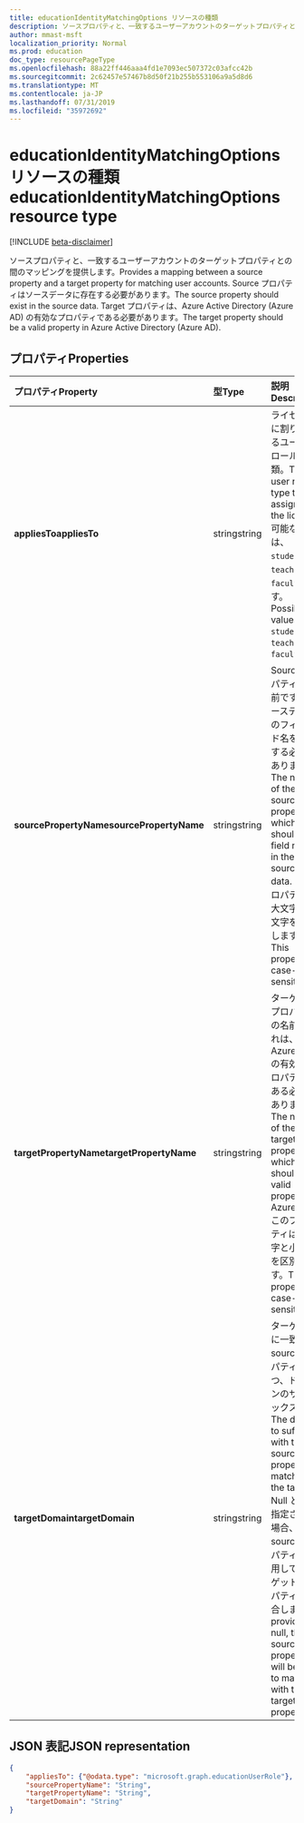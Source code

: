 ```yaml
---
title: educationIdentityMatchingOptions リソースの種類
description: ソースプロパティと、一致するユーザーアカウントのターゲットプロパティとの間のマッピングを提供します。 Source プロパティはソースデータに存在する必要があります。 Target プロパティは、Azure Active Directory (Azure AD) の有効なプロパティである必要があります。
author: mmast-msft
localization_priority: Normal
ms.prod: education
doc_type: resourcePageType
ms.openlocfilehash: 88a22ff446aaa4fd1e7093ec507372c03afcc42b
ms.sourcegitcommit: 2c62457e57467b8d50f21b255b553106a9a5d8d6
ms.translationtype: MT
ms.contentlocale: ja-JP
ms.lasthandoff: 07/31/2019
ms.locfileid: "35972692"
---
```

# <a name="educationidentitymatchingoptions-resource-type"></a><span data-ttu-id="d24a5-105">educationIdentityMatchingOptions リソースの種類</span><span class="sxs-lookup"><span data-stu-id="d24a5-105">educationIdentityMatchingOptions resource type</span></span>

[!INCLUDE [beta-disclaimer](../../includes/beta-disclaimer.md)]

<span data-ttu-id="d24a5-106">ソースプロパティと、一致するユーザーアカウントのターゲットプロパティとの間のマッピングを提供します。</span><span class="sxs-lookup"><span data-stu-id="d24a5-106">Provides a mapping between a source property and a target property for matching user accounts.</span></span> <span data-ttu-id="d24a5-107">Source プロパティはソースデータに存在する必要があります。</span><span class="sxs-lookup"><span data-stu-id="d24a5-107">The source property should exist in the source data.</span></span> <span data-ttu-id="d24a5-108">Target プロパティは、Azure Active Directory (Azure AD) の有効なプロパティである必要があります。</span><span class="sxs-lookup"><span data-stu-id="d24a5-108">The target property should be a valid property in Azure Active Directory (Azure AD).</span></span>

## <a name="properties"></a><span data-ttu-id="d24a5-109">プロパティ</span><span class="sxs-lookup"><span data-stu-id="d24a5-109">Properties</span></span>

| <span data-ttu-id="d24a5-110">プロパティ</span><span class="sxs-lookup"><span data-stu-id="d24a5-110">Property</span></span> | <span data-ttu-id="d24a5-111">型</span><span class="sxs-lookup"><span data-stu-id="d24a5-111">Type</span></span> | <span data-ttu-id="d24a5-112">説明</span><span class="sxs-lookup"><span data-stu-id="d24a5-112">Description</span></span> |
|:-|:-|:-|
| <span data-ttu-id="d24a5-113">**appliesTo**</span><span class="sxs-lookup"><span data-stu-id="d24a5-113">**appliesTo**</span></span> | <span data-ttu-id="d24a5-114">string</span><span class="sxs-lookup"><span data-stu-id="d24a5-114">string</span></span> |  <span data-ttu-id="d24a5-115">ライセンスに割り当てるユーザーロールの種類。</span><span class="sxs-lookup"><span data-stu-id="d24a5-115">The user role type to assign to the license.</span></span> <span data-ttu-id="d24a5-116">可能な値は、`student`、`teacher`、`faculty` です。</span><span class="sxs-lookup"><span data-stu-id="d24a5-116">Possible values are: `student`, `teacher`, `faculty`.</span></span>      |
| <span data-ttu-id="d24a5-117">**sourcePropertyName**</span><span class="sxs-lookup"><span data-stu-id="d24a5-117">**sourcePropertyName**</span></span> | <span data-ttu-id="d24a5-118">string</span><span class="sxs-lookup"><span data-stu-id="d24a5-118">string</span></span> |  <span data-ttu-id="d24a5-119">Source プロパティの名前です。ソースデータのフィールド名を指定する必要があります。</span><span class="sxs-lookup"><span data-stu-id="d24a5-119">The name of the source property, which should be a field name in the source data.</span></span> <span data-ttu-id="d24a5-120">このプロパティは大文字と小文字を区別します。</span><span class="sxs-lookup"><span data-stu-id="d24a5-120">This property is case-sensitive.</span></span>        |
| <span data-ttu-id="d24a5-121">**targetPropertyName**</span><span class="sxs-lookup"><span data-stu-id="d24a5-121">**targetPropertyName**</span></span> | <span data-ttu-id="d24a5-122">string</span><span class="sxs-lookup"><span data-stu-id="d24a5-122">string</span></span> |  <span data-ttu-id="d24a5-123">ターゲットプロパティの名前。これは、Azure AD の有効なプロパティである必要があります。</span><span class="sxs-lookup"><span data-stu-id="d24a5-123">The name of the target property, which should be a valid property in Azure AD.</span></span> <span data-ttu-id="d24a5-124">このプロパティは大文字と小文字を区別します。</span><span class="sxs-lookup"><span data-stu-id="d24a5-124">This property is case-sensitive.</span></span>     |
| <span data-ttu-id="d24a5-125">**targetDomain**</span><span class="sxs-lookup"><span data-stu-id="d24a5-125">**targetDomain**</span></span> | <span data-ttu-id="d24a5-126">string</span><span class="sxs-lookup"><span data-stu-id="d24a5-126">string</span></span> |  <span data-ttu-id="d24a5-127">ターゲットに一致する source プロパティを持つ、ドメインのサフィックス。</span><span class="sxs-lookup"><span data-stu-id="d24a5-127">The domain to suffix with the source property to match on the target.</span></span> <span data-ttu-id="d24a5-128">Null として指定された場合、source プロパティを使用してターゲットプロパティと照合します。</span><span class="sxs-lookup"><span data-stu-id="d24a5-128">If provided as null,  the source property will be used to match with the target property.</span></span>        |

## <a name="json-representation"></a><span data-ttu-id="d24a5-129">JSON 表記</span><span class="sxs-lookup"><span data-stu-id="d24a5-129">JSON representation</span></span>
<!-- {
  "blockType": "resource",
  "optionalProperties": [

  ],
  "@odata.type": "microsoft.graph.educationIdentityMatchingOptions"
}-->

```json
{
    "appliesTo": {"@odata.type": "microsoft.graph.educationUserRole"},
    "sourcePropertyName": "String",
    "targetPropertyName": "String",
    "targetDomain": "String"
}
```
